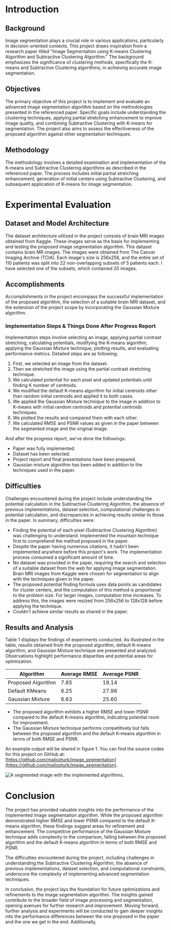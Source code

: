 # Introduction
## Background
Image segmentation plays a crucial role in various applications, particularly in decision-oriented contexts. This project draws inspiration from a research paper titled "Image Segmentation using K-means Clustering Algorithm and Subtractive Clustering Algorithm." The background emphasizes the significance of clustering methods, specifically the K-means and Subtractive Clustering algorithms, in achieving accurate image segmentation.

## Objectives
The primary objective of this project is to implement and evaluate an advanced image segmentation algorithm based on the methodologies presented in the referenced paper. Specific goals include understanding the clustering techniques, applying partial stretching enhancement to improve image quality, and combining Subtractive Clustering with K-means for segmentation. The project also aims to assess the effectiveness of the proposed algorithm against other segmentation techniques.

## Methodology
The methodology involves a detailed examination and implementation of the K-means and Subtractive Clustering algorithms as described in the referenced paper. The process includes initial partial stretching enhancement, generation of initial centers using Subtractive Clustering, and subsequent application of K-means for image segmentation.

# Experimental Evaluation
## Dataset and Model Architecture
The dataset architecture utilized in the project consists of brain MRI images obtained from Kaggle. These images serve as the basis for implementing and testing the proposed image segmentation algorithm. This dataset contains brain MR images. The images were obtained from The Cancer Imaging Archive (TCIA). Each image's size is 256x256, and the entire set of 110 patients was split into 22 non-overlapping subsets of 5 patients each. I have selected one of the subsets, which contained 20 images.

## Accomplishments
Accomplishments in the project encompass the successful implementation of the proposed algorithm, the selection of a suitable brain MRI dataset, and the extension of the project scope by incorporating the Gaussian Mixture algorithm.

### Implementation Steps & Things Done After Progress Report
Implementation steps involve selecting an image, applying partial contrast stretching, calculating potentials, modifying the K-means algorithm, applying the Gaussian Mixture technique, plotting results, and evaluating performance metrics. Detailed steps are as following:

1. First, we selected an image from the dataset.
2. Then we stretched the image using the partial contrast stretching technique.
3. We calculated potential for each pixel and updated potentials until finding K number of centroids.
4. We modified the default K-means algorithm for initial centroids other than random initial centroids and applied it to both cases.
5. We applied the Gaussian Mixture technique to the image in addition to K-means with initial random centroids and potential centroids techniques.
6. We plotted the results and compared them with each other.
7. We calculated RMSE and PSNR values as given in the paper between the segmented image and the original image.

And after the progress report, we've done the followings:

- Paper was fully implemented.
- Dataset has been selected.
- Project report and final presentations have been prepared.
- Gaussian mixture algorithm has been added in addition to the techniques used in the paper.

## Difficulties
Challenges encountered during the project include understanding the potential calculation in the Subtractive Clustering Algorithm, the absence of previous implementations, dataset selection, computational challenges in potential calculation, and discrepancies in achieving results similar to those in the paper. In summary, difficulties were:

- Finding the potential of each pixel (Subtractive Clustering Algorithm) was challenging to understand. Implemented the mountain technique first to comprehend the method proposed in the paper.
- Despite the paper having numerous citations, it hadn't been implemented anywhere before this project's work. The implementation process consumed a significant amount of time.
- No dataset was provided in the paper, requiring the search and selection of a suitable dataset from the web for applying image segmentation. Brain MRI images from Kaggle were chosen for segmentation to align with the techniques given in the paper.
- The proposed potential finding formula uses data points as candidates for cluster centers, and the computation of this method is proportional to the problem size. For larger images, computation time increases. To address this, the images were resized from 256x256 to 128x128 before applying the technique.
- Couldn't achieve similar results as shared in the paper.

## Results and Analysis
Table 1 displays the findings of experiments conducted. As illustrated in the table, results obtained from the proposed algorithm, default K-means algorithm, and Gaussian Mixture technique are presented and analyzed. Observations highlight performance disparities and potential areas for optimization.

| Algorithm            | Average RMSE | Average PSNR |
|----------------------|--------------|--------------|
| Proposed Algorithm   | 7.85         | 18.14        |
| Default KMeans       | 6.25         | 27.96        |
| Gaussian Mixture     | 6.63         | 25.60        |

- The proposed algorithm exhibits a higher RMSE and lower PSNR compared to the default K-means algorithm, indicating potential room for improvement.
- The Gaussian Mixture technique performs competitively but falls between the proposed algorithm and the default K-means algorithm in terms of both RMSE and PSNR.

An example output will be shared in figure 1. You can find the source codes for this project on GitHub at: [https://github.com/maliozturk/image_segmentation](https://github.com/maliozturk/image_segmentation).

![A segmented image with the implemented algorithms.](results_cmp730.png)

# Conclusion
The project has provided valuable insights into the performance of the implemented image segmentation algorithm. While the proposed algorithm demonstrated higher RMSE and lower PSNR compared to the default K-means algorithm, these findings suggest areas for refinement and enhancement. The competitive performance of the Gaussian Mixture technique adds complexity to the comparison, falling between the proposed algorithm and the default K-means algorithm in terms of both RMSE and PSNR.

The difficulties encountered during the project, including challenges in understanding the Subtractive Clustering Algorithm, the absence of previous implementations, dataset selection, and computational constraints, underscore the complexity of implementing advanced segmentation techniques.

In conclusion, the project lays the foundation for future optimizations and refinements to the image segmentation algorithm. The insights gained contribute to the broader field of image processing and segmentation, opening avenues for further research and improvement. Moving forward, further analysis and experiments will be conducted to gain deeper insights into the performance differences between the one proposed in the paper and the one we get in the end. Additionally,
